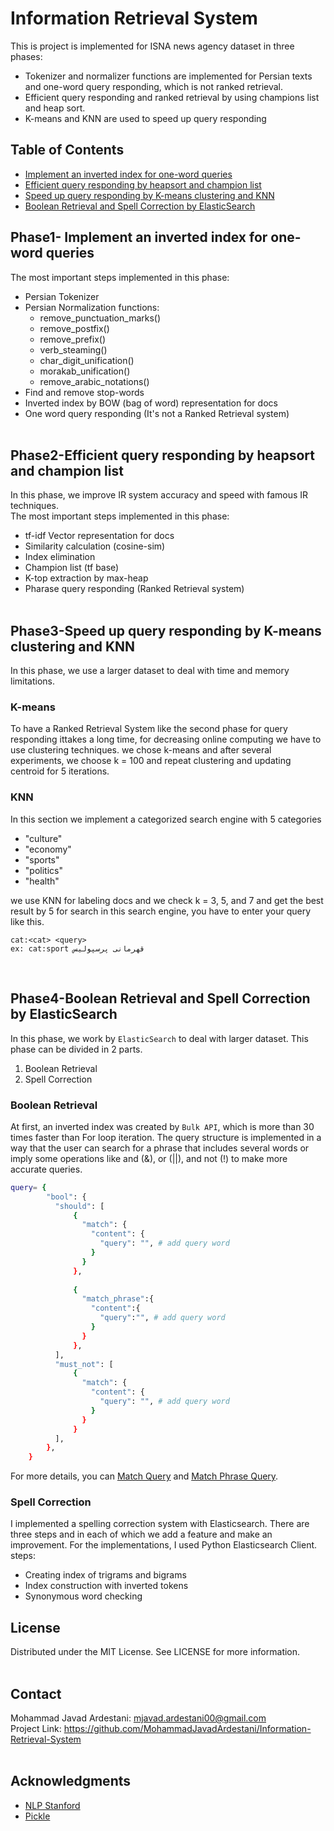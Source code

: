 # Information Retrieval System  
This is project is implemented for ISNA news agency dataset in three phases:
- Tokenizer and normalizer functions are implemented for Persian texts and one-word query responding,
which is not ranked retrieval.
- Efficient query responding and ranked retrieval by using champions list and heap sort.
- K-means and KNN are used to speed up query responding
## Table of Contents
* [Implement an inverted index for one-word queries](https://github.com/MohammadJavadArdestani/Information-Retrieval-System/edit/main/README.md#phase1--implement-an-inverted-index-for-one-word-queries)
* [Efficient query responding by heapsort and champion list](https://github.com/MohammadJavadArdestani/Information-Retrieval-System/edit/main/README.md#phase2-efficient-query-responding-by-heapsort-and-champion-list)
* [Speed up query responding by K-means clustering and KNN](https://github.com/MohammadJavadArdestani/Information-Retrieval-System/edit/main/README.md#phase3-speed-up-query-responding-by-k-means-clustering-and-knn)
* [Boolean Retrieval and Spell Correction by  ElasticSearch](https://github.com/MohammadJavadArdestani/Information-Retrieval-System/edit/main/README.md#phase4-boolean-retrieval-and-spell-correction-by--elasticsearch)


## Phase1- Implement an inverted index for one-word queries

The most important steps implemented in this phase:
-  Persian Tokenizer
-  Persian Normalization functions:
    - remove_punctuation_marks()  
    - remove_postfix()
    - remove_prefix()
    - verb_steaming()
    - char_digit_unification()
    - morakab_unification()
    - remove_arabic_notations()
 - Find and remove stop-words
 - Inverted index by BOW (bag of word) representation for docs
 - One word query responding (It's not a Ranked Retrieval system)
<br><br>

## Phase2-Efficient query responding by heapsort and champion list
In this phase, we improve IR system accuracy and speed with famous IR techniques.  
The most important steps implemented in this phase:
- tf-idf Vector representation for docs
- Similarity calculation (cosine-sim)
- Index elimination
- Champion list (tf base)
- K-top extraction by max-heap
- Pharase query responding (Ranked Retrieval system) 
<br><br>

## Phase3-Speed up query responding by K-means clustering and KNN
In this phase, we use a larger dataset to deal with time and memory limitations.
### K-means
To have a Ranked Retrieval System like the second phase for query responding  ittakes a long time, for decreasing online computing we have to use clustering techniques. we chose k-means and after several experiments, we choose k = 100 and repeat clustering and updating centroid for 5 iterations.
<br>
### KNN
In this section we implement a categorized search engine with 5 categories 
- "culture" 
- "economy"
- "sports"
- "politics"
- "health" <br>

we use KNN for labeling docs and we check k = 3, 5, and 7 and get the best result by 5
for search in this search engine, you have to enter your query like this.
```
cat:<cat> <query>
ex: cat:sport قهرمانی پرسپولیس
```
<br>

## Phase4-Boolean Retrieval and Spell Correction by  ElasticSearch
In this phase, we work by ```ElasticSearch``` to deal with  larger dataset. This phase can be divided in 2 parts. <br>
1. Boolean Retrieval
2. Spell Correction
### Boolean Retrieval
At first, an inverted index was created by ```Bulk API```, which is more than 30 times faster than For loop iteration. The query structure is implemented in a way that the user can search for a phrase that includes several words or imply some operations like and (&), or (||), and not (!) to make more accurate queries.
```bash
query= {
        "bool": {
          "should": [
              { 
                "match": {
                  "content": {
                    "query": "", # add query word 
                  }
                }
              }, 
              
              { 
                "match_phrase":{
                  "content":{
                    "query":"", # add query word 
                  }
                }  
              },
          ],
          "must_not": [
              {
                "match": {
                  "content": {
                    "query": "", # add query word 
                  }
                }
              }
          ],
        },
    }
```
For more details, you can [Match Query](https://www.elastic.co/guide/en/elasticsearch/reference/current/query-dsl-match-query.html#match-top-level-params) and [Match Phrase Query](https://www.elastic.co/guide/en/elasticsearch/reference/current/query-dsl-match-query-phrase.html).
### Spell Correction
I implemented a spelling correction system with Elasticsearch. There are three steps and in each of which we add a feature and make an improvement. For the implementations, I used Python Elasticsearch Client.<br> 
steps:
* Creating index of trigrams and bigrams
* Index construction with inverted tokens
* Synonymous word checking
## License
Distributed under the MIT License. See LICENSE for more information.
<br><br>
## Contact
Mohammad Javad Ardestani: mjavad.ardestani00@gmail.com <br>
Project Link: https://github.com/MohammadJavadArdestani/Information-Retrieval-System
<br><br>
## Acknowledgments
- [NLP Stanford](https://nlp.stanford.edu/IR-book/html/htmledition/contents-1.html)
- [Pickle](https://docs.python.org/3/library/pickle.html)
